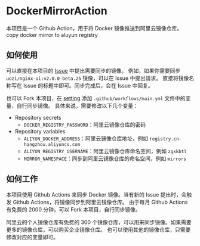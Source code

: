 # DockerMirrorAction

本项目是一个 Github Action，用于将 Docker 镜像推送到阿里云镜像仓库。
copy docker mirror to aluyun registry

## 如何使用

可以直接在本项目的 [Issue](https://github.com/zgxkbtl/DockerMirrorAction/issues) 中提出需要同步的镜像。
例如，如果你需要同步 `uozi/nginx-ui:v2.0.0-beta.25` 镜像，可以在 Issue 中提出请求。
直接将镜像名称写在 Issue 的标题中即可。同步完成后，会在 Issue 中回复。


也可以 Fork 本项目，在 [setting](https://github.com/zgxkbtl/DockerMirrorAction/settings/secrets/actions) 添加 `.github/workflows/main.yml` 文件中的变量，自行同步镜像。
具体来说，需要修改以下几个变量：
- Repository secrets
    - `DOCKER_REGISTRY_PASSWORD`：阿里云镜像仓库的密码
- Repository variables
    - `ALIYUN_DOCKER_ADDRESS`：阿里云镜像仓库地址，例如 `registry.cn-hangzhou.aliyuncs.com`
    - `ALIYUN_REGISTRY_USERNAME`：阿里云镜像仓库命名空间，例如 `zgxkbtl`
    - `MIRROR_NAMESPACE`：同步到阿里云镜像仓库的命名空间，例如 `mirrors`

## 如何工作

本项目使用 Github Actions 来同步 Docker 镜像。当有新的 Issue 提出时，会触发 Github Actions，将镜像同步到阿里云镜像仓库。
由于每月 Github Actions 有免费的 2000 分钟，可以 Fork 本项目，自行同步镜像。

阿里云的个人镜像仓库有免费的 300 个镜像仓库，可以用来同步镜像。如果需要更多的镜像仓库，可以购买企业镜像仓库。
也可以使用其他的镜像仓库，只需要修改对应的变量即可。
